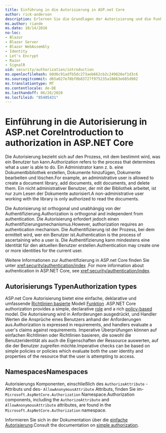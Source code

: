 ```yaml
---
title: Einführung in die Autorisierung in ASP.net Core
author: rick-anderson
description: Erlernen Sie die Grundlagen der Autorisierung und die Funktionsweise der Autorisierung in ASP.net Core apps.
ms.author: riande
ms.date: 10/14/2016
no-loc:
- Blazor
- Blazor Server
- Blazor WebAssembly
- Identity
- Let's Encrypt
- Razor
- SignalR
uid: security/authorization/introduction
ms.openlocfilehash: b0d6c91adfb5dc273aeb662cb2c249626ef1d3c6
ms.sourcegitcommit: d65a027e78bf0b83727f975235a18863e685d902
ms.translationtype: MT
ms.contentlocale: de-DE
ms.lasthandoff: 06/26/2020
ms.locfileid: "85405431"
---
```

# <a name="introduction-to-authorization-in-aspnet-core"></a><span data-ttu-id="8d4f6-103">Einführung in die Autorisierung in ASP.net Core</span><span class="sxs-lookup"><span data-stu-id="8d4f6-103">Introduction to authorization in ASP.NET Core</span></span>

<a name="security-authorization-introduction"></a>

<span data-ttu-id="8d4f6-104">Die Autorisierung bezieht sich auf den Prozess, mit dem bestimmt wird, was ein Benutzer tun kann.</span><span class="sxs-lookup"><span data-stu-id="8d4f6-104">Authorization refers to the process that determines what a user is able to do.</span></span> <span data-ttu-id="8d4f6-105">Ein Administrator kann z. b. eine Dokumentbibliothek erstellen, Dokumente hinzufügen, Dokumente bearbeiten und löschen.</span><span class="sxs-lookup"><span data-stu-id="8d4f6-105">For example, an administrative user is allowed to create a document library, add documents, edit documents, and delete them.</span></span> <span data-ttu-id="8d4f6-106">Ein nicht administrativer Benutzer, der mit der Bibliothek arbeitet, ist nur zum Lesen der Dokumente autorisiert.</span><span class="sxs-lookup"><span data-stu-id="8d4f6-106">A non-administrative user working with the library is only authorized to read the documents.</span></span>

<span data-ttu-id="8d4f6-107">Die Autorisierung ist orthogonal und unabhängig von der Authentifizierung.</span><span class="sxs-lookup"><span data-stu-id="8d4f6-107">Authorization is orthogonal and independent from authentication.</span></span> <span data-ttu-id="8d4f6-108">Die Autorisierung erfordert jedoch einen Authentifizierungsmechanismus.</span><span class="sxs-lookup"><span data-stu-id="8d4f6-108">However, authorization requires an authentication mechanism.</span></span> <span data-ttu-id="8d4f6-109">Die Authentifizierung ist der Prozess, bei dem ermittelt wird, wer ein Benutzer ist.</span><span class="sxs-lookup"><span data-stu-id="8d4f6-109">Authentication is the process of ascertaining who a user is.</span></span> <span data-ttu-id="8d4f6-110">Die Authentifizierung kann mindestens eine Identität für den aktuellen Benutzer erstellen.</span><span class="sxs-lookup"><span data-stu-id="8d4f6-110">Authentication may create one or more identities for the current user.</span></span>

<span data-ttu-id="8d4f6-111">Weitere Informationen zur Authentifizierung in ASP.net Core finden Sie unter <xref:security/authentication/index> .</span><span class="sxs-lookup"><span data-stu-id="8d4f6-111">For more information about authentication in ASP.NET Core, see <xref:security/authentication/index>.</span></span>

## <a name="authorization-types"></a><span data-ttu-id="8d4f6-112">Autorisierungs Typen</span><span class="sxs-lookup"><span data-stu-id="8d4f6-112">Authorization types</span></span>

<span data-ttu-id="8d4f6-113">ASP.net Core Autorisierung bietet eine einfache, deklarative und umfassende [Richtlinien basierte](xref:security/authorization/policies) Modell [Funktion](xref:security/authorization/roles) .</span><span class="sxs-lookup"><span data-stu-id="8d4f6-113">ASP.NET Core authorization provides a simple, declarative [role](xref:security/authorization/roles) and a rich [policy-based](xref:security/authorization/policies) model.</span></span> <span data-ttu-id="8d4f6-114">Die Autorisierung wird in Anforderungen ausgedrückt, und Handler Werten die Ansprüche eines Benutzers anhand der Anforderungen aus.</span><span class="sxs-lookup"><span data-stu-id="8d4f6-114">Authorization is expressed in requirements, and handlers evaluate a user's claims against requirements.</span></span> <span data-ttu-id="8d4f6-115">Imperative Überprüfungen können auf einfachen Richtlinien oder Richtlinien basieren, die sowohl die Benutzeridentität als auch die Eigenschaften der Ressource auswerten, auf die der Benutzer zugreifen möchte.</span><span class="sxs-lookup"><span data-stu-id="8d4f6-115">Imperative checks can be based on simple policies or policies which evaluate both the user identity and properties of the resource that the user is attempting to access.</span></span>

## <a name="namespaces"></a><span data-ttu-id="8d4f6-116">Namespaces</span><span class="sxs-lookup"><span data-stu-id="8d4f6-116">Namespaces</span></span>

<span data-ttu-id="8d4f6-117">Autorisierungs Komponenten, einschließlich des `AuthorizeAttribute` -Attributs und des- `AllowAnonymousAttribute` Attributs, finden Sie im- `Microsoft.AspNetCore.Authorization` Namespace.</span><span class="sxs-lookup"><span data-stu-id="8d4f6-117">Authorization components, including the `AuthorizeAttribute` and `AllowAnonymousAttribute` attributes, are found in the `Microsoft.AspNetCore.Authorization` namespace.</span></span>

<span data-ttu-id="8d4f6-118">Informieren Sie sich in der Dokumentation über die [einfache Autorisierung](xref:security/authorization/simple).</span><span class="sxs-lookup"><span data-stu-id="8d4f6-118">Consult the documentation on [simple authorization](xref:security/authorization/simple).</span></span>
